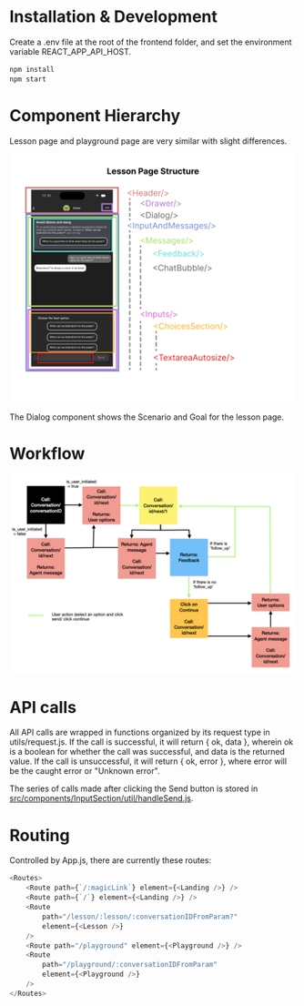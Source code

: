 # Installation & Development

Create a .env file at the root of the frontend folder, and set the environment 
variable REACT_APP_API_HOST.

``` sh
npm install
npm start
```

# Component Hierarchy
Lesson page and playground page are very similar with slight differences.

<img src="doc-image/page-structure.png" alt="page structure"/>

The Dialog component shows the Scenario and Goal for the lesson page.

# Workflow
<img src="doc-image/work-flow.png" alt="work flow"/>

# API calls

All API calls are wrapped in functions organized by its request type in 
utils/request.js. If the call is successful, it will return { ok, data }, 
wherein ok is a boolean for whether the call was successful, and data is the 
returned value. If the call is unsuccessful, it will return { ok, error }, where 
error will be the caught error or "Unknown error".

The series of calls made after clicking the Send button is stored in 
[src/components/InputSection/util/handleSend.js](./src/components/InputSection/util/handleSend).

# Routing

Controlled by App.js, there are currently these routes:

``` js
<Routes>
    <Route path={`/:magicLink`} element={<Landing />} />
    <Route path={`/`} element={<Landing />} />
    <Route
        path="/lesson/:lesson/:conversationIDFromParam?"
        element={<Lesson />}
    />
    <Route path="/playground" element={<Playground />} />
    <Route
        path="/playground/:conversationIDFromParam"
        element={<Playground />}
    />
</Routes>
```
